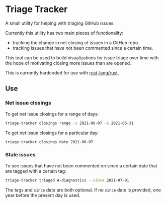 # Triage Tracker

A small utility for helping with triaging GitHub issues. 

Currently this utility has two main pieces of functionality:
* tracking the change in net closing of issues in a GitHub repo. 
* tracking issues that have not been commented since a certain time.

This tool can be used to build visualizations for issue triage over time with the hope of motivating closing more issues than are opened.

This is currently hardcoded for use with [rust-lang/rust](https://github.com/rust-lang/rust).

## Use 

### Net issue closings

To get net issue closings for a range of days:

```bash
triage-tracker closings range -s 2021-06-07 -e 2021-05-31
```

To get net issue closings for a particular day:

```bash
triage-tracker closings date 2021-06-07 
```

### Stale issues

To see issues that have not been commented on since a certain date that are tagged with a certain tag:

```bash
triage-tracker triaged A-diagnostics --since 2021-07-01  
```

The tags and `since` date are both optional. If no `since` date is provided, one year before the present day is used.

